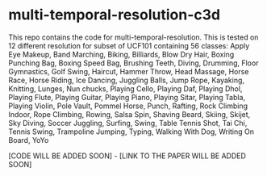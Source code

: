 # multi-temporal-resolution-c3d

This repo contains the code for multi-temporal-resolution. This is tested on 12 different resolution for subset of UCF101 containing 56 classes: 
Apply Eye Makeup, Band Marching, Biking, Billiards, Blow Dry Hair, Boxing Punching Bag, Boxing Speed Bag, Brushing Teeth, Diving, Drumming, Floor Gymnastics, Golf Swing, Haircut, Hammer Throw, Head Massage, Horse Race, Horse Riding, Ice Dancing, Juggling Balls, Jump Rope, Kayaking, Knitting, Lunges, Nun chucks, Playing Cello, Playing Daf, Playing Dhol, Playing Flute, Playing Guitar, Playing Piano, Playing Sitar, Playing Tabla, Playing Violin, Pole Vault, Pommel Horse, Punch, Rafting, Rock Climbing Indoor, Rope Climbing, Rowing, Salsa Spin, Shaving Beard, Skiing, Skijet, Sky Diving, Soccer Juggling, Surfing, Swing, Table Tennis Shot, Tai Chi, Tennis Swing, Trampoline Jumping, Typing, Walking With Dog, Writing On Board, YoYo

[CODE WILL BE ADDED SOON] - 
[LINK TO THE PAPER WILL BE ADDED SOON]

